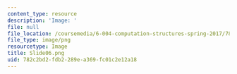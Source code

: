 ```yaml
---
content_type: resource
description: 'Image: '
file: null
file_location: /coursemedia/6-004-computation-structures-spring-2017/782c2bd2fdb2289ea369fc01c2e12a18_Slide06.png
file_type: image/png
resourcetype: Image
title: Slide06.png
uid: 782c2bd2-fdb2-289e-a369-fc01c2e12a18
---
```

